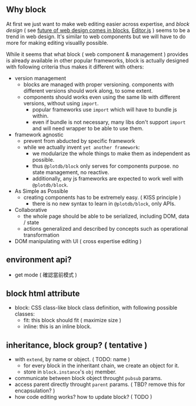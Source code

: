 ## Why block

At first we just want to make web editing easier across expertise, and *block design* ( see [future of web design comes in blocks](https://thecode.co/block-web-design/), [Editor.js](https://editorjs.io/) ) seems to be a trend in web design. It's similar to web components but we will have to do more for making editing visuallly possible.

While it seems that what block ( web component & management ) provides is already available in other popular frameworks, block is actually designed with following criteria thus makes it different with others:

 * version management
   - blocks are managed with proper versioning. components with different versions should work along, to some extent.
   - components should works even using the same lib with different versions, without using `import`. 
     - popular frameworks use `import` which will have to bundle js within.
     - even if bundle is not necessary, many libs don't support `import` and will need wrapper to be able to use them.
 * framework agnostic
   - prevent from abducted by specific framework
   - while we actually invent `yet another framework`:
     - we modularize the whole things to make them as independent as possible.
     - thus `@plotdb/block` only serves for components purpose. no state management, no reactive.
     - additionally, any js frameworks are expected to work well with `@plotdb/block`.
 * As Simple as Possible
   - creating components has to be extremely easy. ( KISS principle )
     - there is no new syntax to learn in `@plotdb/block`, only APIs.
 * Collaborative
   - the whole page should be able to be serialized, including DOM, data / state
   - actions generalized and described by concepts such as operational transformation
 * DOM manipulating with UI ( cross expertise editing )


## environment api?
 - get mode ( 確認當前模式 )

## block html attribute
 - block: CSS class-like block class definition, with following possible classes:
   - fit: this block should fit ( maximize size )
   - inline: this is an inline block.

## inheritance, block group? ( tentative )
 - with `extend`, by name or object. ( TODO: name )
   - for every block in the inheritant chain, we create an object for it.
   - store in `block.instance`'s `obj` member.
 - communicate between block object throught `pubsub` params.
 - access parent directly throught `parent` params. ( TBD? remove this for encapsulation? )
 - how code editing works? how to update block? ( TODO )

